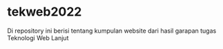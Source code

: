 # tekweb2022
Di repository ini berisi tentang kumpulan website dari hasil garapan tugas Teknologi Web Lanjut
